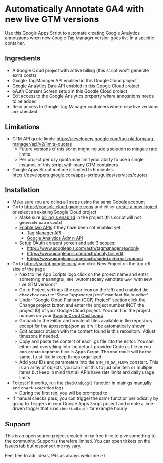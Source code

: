 # Automatically Annotate GA4 with new live GTM versions

Use this Google Apps Script to automate creating Google Analytics annotations when new Google Tag Manager version goes live in a specific container.

## Ingredients

- A Google Cloud project with active billing (this script won't generate extra costs)
- Google Tag Manager API enabled in this Google Cloud project
- Google Analytics Data API enabled in this Google Cloud project
- oAuth Consent Screen setup in this Google Cloud project
- Edit access to the Google Analytics property where annotations needs to be added
- Read access to Google Tag Manager containers where new live versions are checked

## Limitations

- GTM API quota limits: https://developers.google.com/tag-platform/tag-manager/api/v2/limits-quotas
  - Future versions of this script might include a solution to mitigate rate limits
  - Per project per day quota may limit your ability to use a single instance of this script with many GTM containers
 - Google Apps Script runtime is limited to 6 minutes: https://developers.google.com/apps-script/guides/services/quotas

## Installation

- Make sure you are doing all steps using the same Google account
- Go to https://console.cloud.google.com/ and either [create a new project](https://developers.google.com/workspace/guides/create-project) or select an existing Google Cloud project
	- Make sure [billing is enabled](https://cloud.google.com/billing/docs/how-to/modify-project) in the project (this script will not generate extra costs)
	- [Enable two APIs](https://cloud.google.com/endpoints/docs/openapi/enable-api) if they have been not enabled yet:
		- [Tag Manager API](https://console.cloud.google.com/apis/api/tagmanager.googleapis.com/)
		- [Google Analytics Admin API](https://console.cloud.google.com/apis/api/analyticsadmin.googleapis.com/)
	- [Setup OAuth consent screen](https://developers.google.com/workspace/guides/configure-oauth-consent) and add 3 scopes:
		- https://www.googleapis.com/auth/tagmanager.readonly
		- https://www.googleapis.com/auth/analytics.edit
		- https://www.googleapis.com/auth/script.external_request
- Go to https://script.google.com/ and click New Project on the top left side of the page
	- Next to the App Scripts logo click on the project name and enter something meaningful, like "Automatically Annotate GA4 with new live GTM versions"
	- Go to Project settings (the gear icon on the left) and enabled the checkbox next to 'Show "appsscript.json" manifest file in editor'
	- Under "Google Cloud Platform (GCP) Project" section click the Change project button and enter the project number (NOT the project ID) of your Google Cloud project. You can find the project number on your [Google Cloud Dashboard](https://console.cloud.google.com/home/dashboard)
	- Go back to the Editor and create all files available in the repository except for the appsscript.json as it will be automatically shown
	- Edit appsscript.json with the content found in this repository. Adjust timezone if needed.
	- Copy and paste the content of each .gs file into the editor. You can either put everything into the default provided Code.gs file or you can create separate files in Apps Script. The end result will be the same, I just like to keep things organized
	- Add your IDs and parameters into the `GTM_TO_GA_FLOWS` constant. This is an array of objects, you can limit this to just one item or multiple items but keep in mind that all APIs have rate limits and daily usage limits
- To test if it works, run the `checkAndLog()` function in main.gs manually and check execution logs
	- During the first run, you will be prompted to 
- If manual checks pass, you can trigger the same function periodically by going to Triggers in your Google Apps Script project and create a time-driven trigger that runs `checkAndLog()` for example hourly

## Support

This is an open source project created in my free time to give something to the community. Support is therefore limited. You can open tickets on the Issues tab but response time my vary.

Feel free to add ideas, PRs as always welcome :-)